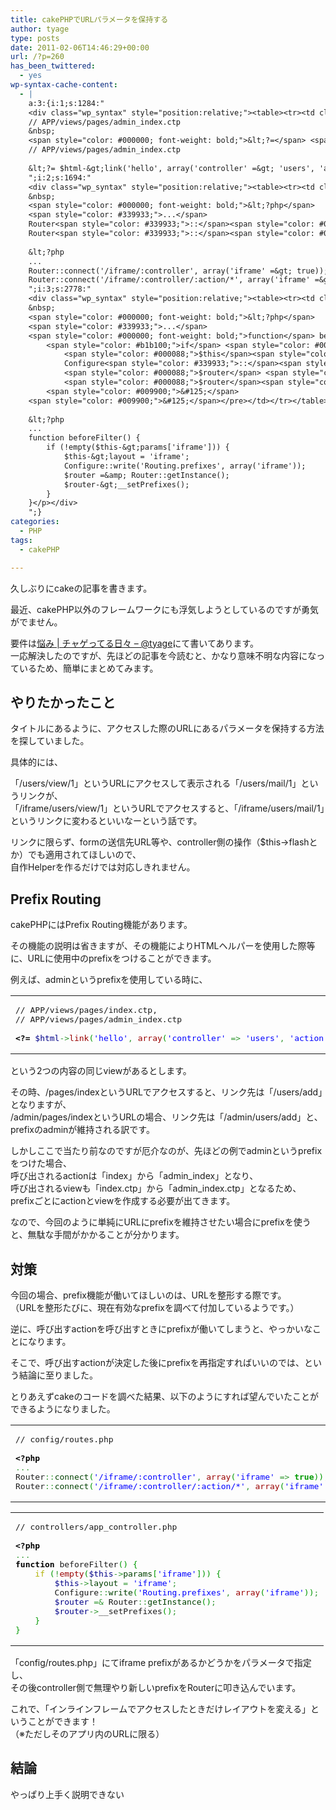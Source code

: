 ```yaml
---
title: cakePHPでURLパラメータを保持する
author: tyage
type: posts
date: 2011-02-06T14:46:29+00:00
url: /?p=260
has_been_twittered:
  - yes
wp-syntax-cache-content:
  - |
    a:3:{i:1;s:1284:"
    <div class="wp_syntax" style="position:relative;"><table><tr><td class="code"><pre class="php" style="font-family:monospace;">// APP/views/pages/index.ctp,
    // APP/views/pages/admin_index.ctp
    &nbsp;
    <span style="color: #000000; font-weight: bold;">&lt;?=</span> <span style="color: #000088;">$html</span><span style="color: #339933;">-&gt;</span><span style="color: #990000;">link</span><span style="color: #009900;">&#40;</span><span style="color: #0000ff;">'hello'</span><span style="color: #339933;">,</span> <span style="color: #990000;">array</span><span style="color: #009900;">&#40;</span><span style="color: #0000ff;">'controller'</span> <span style="color: #339933;">=&gt;</span> <span style="color: #0000ff;">'users'</span><span style="color: #339933;">,</span> <span style="color: #0000ff;">'action'</span> <span style="color: #339933;">=&gt;</span> <span style="color: #0000ff;">'add'</span><span style="color: #009900;">&#41;</span><span style="color: #009900;">&#41;</span> <span style="color: #000000; font-weight: bold;">?&gt;</span></pre></td></tr></table><p class="theCode" style="display:none;">// APP/views/pages/index.ctp,
    // APP/views/pages/admin_index.ctp
    
    &lt;?= $html-&gt;link('hello', array('controller' =&gt; 'users', 'action' =&gt; 'add')) ?&gt;</p></div>
    ";i:2;s:1694:"
    <div class="wp_syntax" style="position:relative;"><table><tr><td class="code"><pre class="php" style="font-family:monospace;">// config/routes.php
    &nbsp;
    <span style="color: #000000; font-weight: bold;">&lt;?php</span>
    <span style="color: #339933;">...</span>
    Router<span style="color: #339933;">::</span><span style="color: #004000;">connect</span><span style="color: #009900;">&#40;</span><span style="color: #0000ff;">'/iframe/:controller'</span><span style="color: #339933;">,</span> <span style="color: #990000;">array</span><span style="color: #009900;">&#40;</span><span style="color: #0000ff;">'iframe'</span> <span style="color: #339933;">=&gt;</span> <span style="color: #009900; font-weight: bold;">true</span><span style="color: #009900;">&#41;</span><span style="color: #009900;">&#41;</span><span style="color: #339933;">;</span>
    Router<span style="color: #339933;">::</span><span style="color: #004000;">connect</span><span style="color: #009900;">&#40;</span><span style="color: #0000ff;">'/iframe/:controller/:action/*'</span><span style="color: #339933;">,</span> <span style="color: #990000;">array</span><span style="color: #009900;">&#40;</span><span style="color: #0000ff;">'iframe'</span> <span style="color: #339933;">=&gt;</span> <span style="color: #009900; font-weight: bold;">true</span><span style="color: #009900;">&#41;</span><span style="color: #009900;">&#41;</span><span style="color: #339933;">;</span></pre></td></tr></table><p class="theCode" style="display:none;">// config/routes.php
    
    &lt;?php
    ...
    Router::connect('/iframe/:controller', array('iframe' =&gt; true));
    Router::connect('/iframe/:controller/:action/*', array('iframe' =&gt; true));</p></div>
    ";i:3;s:2778:"
    <div class="wp_syntax" style="position:relative;"><table><tr><td class="code"><pre class="php" style="font-family:monospace;">// controllers/app_controller.php
    &nbsp;
    <span style="color: #000000; font-weight: bold;">&lt;?php</span>
    <span style="color: #339933;">...</span>
    <span style="color: #000000; font-weight: bold;">function</span> beforeFilter<span style="color: #009900;">&#40;</span><span style="color: #009900;">&#41;</span> <span style="color: #009900;">&#123;</span>
    	<span style="color: #b1b100;">if</span> <span style="color: #009900;">&#40;</span><span style="color: #339933;">!</span><span style="color: #990000;">empty</span><span style="color: #009900;">&#40;</span><span style="color: #000088;">$this</span><span style="color: #339933;">-&gt;</span><span style="color: #004000;">params</span><span style="color: #009900;">&#91;</span><span style="color: #0000ff;">'iframe'</span><span style="color: #009900;">&#93;</span><span style="color: #009900;">&#41;</span><span style="color: #009900;">&#41;</span> <span style="color: #009900;">&#123;</span>
    		<span style="color: #000088;">$this</span><span style="color: #339933;">-&gt;</span><span style="color: #004000;">layout</span> <span style="color: #339933;">=</span> <span style="color: #0000ff;">'iframe'</span><span style="color: #339933;">;</span>
    		Configure<span style="color: #339933;">::</span><span style="color: #004000;">write</span><span style="color: #009900;">&#40;</span><span style="color: #0000ff;">'Routing.prefixes'</span><span style="color: #339933;">,</span> <span style="color: #990000;">array</span><span style="color: #009900;">&#40;</span><span style="color: #0000ff;">'iframe'</span><span style="color: #009900;">&#41;</span><span style="color: #009900;">&#41;</span><span style="color: #339933;">;</span>
    		<span style="color: #000088;">$router</span> <span style="color: #339933;">=&amp;</span> Router<span style="color: #339933;">::</span><span style="color: #004000;">getInstance</span><span style="color: #009900;">&#40;</span><span style="color: #009900;">&#41;</span><span style="color: #339933;">;</span>
    		<span style="color: #000088;">$router</span><span style="color: #339933;">-&gt;</span>__setPrefixes<span style="color: #009900;">&#40;</span><span style="color: #009900;">&#41;</span><span style="color: #339933;">;</span>
    	<span style="color: #009900;">&#125;</span>
    <span style="color: #009900;">&#125;</span></pre></td></tr></table><p class="theCode" style="display:none;">// controllers/app_controller.php
    
    &lt;?php
    ...
    function beforeFilter() {
    	if (!empty($this-&gt;params['iframe'])) {
    		$this-&gt;layout = 'iframe';
    		Configure::write('Routing.prefixes', array('iframe'));
    		$router =&amp; Router::getInstance();
    		$router-&gt;__setPrefixes();
    	}
    }</p></div>
    ";}
categories:
  - PHP
tags:
  - cakePHP

---
```

<p>久しぶりにcakeの記事を書きます。</p>
<p>最近、cakePHP以外のフレームワークにも浮気しようとしているのですが勇気がでません。</p>
<p>要件は<a href="http://tyage.sakura.ne.jp/blog/?p=61">悩み | チャゲってる日々 &#8211; @tyage</a>にて書いてあります。<br />
一応解決したのですが、先ほどの記事を今読むと、かなり意味不明な内容になっているため、簡単にまとめてみます。<br />
<!--more--></p>
<h2>やりたかったこと</h2>
<p>タイトルにあるように、アクセスした際のURLにあるパラメータを保持する方法を探していました。</p>
<p>具体的には、</p>
<p>「/users/view/1」というURLにアクセスして表示される「/users/mail/1」というリンクが、<br />
「/iframe/users/view/1」というURLでアクセスすると、「/iframe/users/mail/1」というリンクに変わるといいなーという話です。</p>
<p>リンクに限らず、formの送信先URL等や、controller側の操作（$this->flashとか）でも適用されてほしいので、<br />
自作Helperを作るだけでは対応しきれません。</p>
<h2>Prefix Routing</h2>
<p>cakePHPにはPrefix Routing機能があります。</p>
<p>その機能の説明は省きますが、その機能によりHTMLヘルパーを使用した際等に、URLに使用中のprefixをつけることができます。</p>
<p>例えば、adminというprefixを使用している時に、</p>

<div class="wp_syntax" style="position:relative;"><table><tr><td class="code"><pre class="php" style="font-family:monospace;">// APP/views/pages/index.ctp,
// APP/views/pages/admin_index.ctp
&nbsp;
<span style="color: #000000; font-weight: bold;">&lt;?=</span> <span style="color: #000088;">$html</span><span style="color: #339933;">-&gt;</span><span style="color: #990000;">link</span><span style="color: #009900;">&#40;</span><span style="color: #0000ff;">'hello'</span><span style="color: #339933;">,</span> <span style="color: #990000;">array</span><span style="color: #009900;">&#40;</span><span style="color: #0000ff;">'controller'</span> <span style="color: #339933;">=&gt;</span> <span style="color: #0000ff;">'users'</span><span style="color: #339933;">,</span> <span style="color: #0000ff;">'action'</span> <span style="color: #339933;">=&gt;</span> <span style="color: #0000ff;">'add'</span><span style="color: #009900;">&#41;</span><span style="color: #009900;">&#41;</span> <span style="color: #000000; font-weight: bold;">?&gt;</span></pre></td></tr></table></div>

<p>という2つの内容の同じviewがあるとします。</p>
<p>その時、/pages/indexというURLでアクセスすると、リンク先は「/users/add」となりますが、<br />
/admin/pages/indexというURLの場合、リンク先は「/admin/users/add」と、prefixのadminが維持される訳です。</p>
<p>しかしここで当たり前なのですが厄介なのが、先ほどの例でadminというprefixをつけた場合、<br />
呼び出されるactionは「index」から「admin_index」となり、<br />
呼び出されるviewも「index.ctp」から「admin_index.ctp」となるため、<br />
prefixごとにactionとviewを作成する必要が出てきます。</p>
<p>なので、今回のように単純にURLにprefixを維持させたい場合にprefixを使うと、無駄な手間がかかることが分かります。</p>
<h2>対策</h2>
<p>今回の場合、prefix機能が働いてほしいのは、URLを整形する際です。<br />
（URLを整形たびに、現在有効なprefixを調べて付加しているようです。）</p>
<p>逆に、呼び出すactionを呼び出すときにprefixが働いてしまうと、やっかいなことになります。</p>
<p>そこで、呼び出すactionが決定した後にprefixを再指定すればいいのでは、という結論に至りました。</p>
<p>とりあえずcakeのコードを調べた結果、以下のようにすれば望んでいたことができるようになりました。</p>

<div class="wp_syntax" style="position:relative;"><table><tr><td class="code"><pre class="php" style="font-family:monospace;">// config/routes.php
&nbsp;
<span style="color: #000000; font-weight: bold;">&lt;?php</span>
<span style="color: #339933;">...</span>
Router<span style="color: #339933;">::</span><span style="color: #004000;">connect</span><span style="color: #009900;">&#40;</span><span style="color: #0000ff;">'/iframe/:controller'</span><span style="color: #339933;">,</span> <span style="color: #990000;">array</span><span style="color: #009900;">&#40;</span><span style="color: #0000ff;">'iframe'</span> <span style="color: #339933;">=&gt;</span> <span style="color: #009900; font-weight: bold;">true</span><span style="color: #009900;">&#41;</span><span style="color: #009900;">&#41;</span><span style="color: #339933;">;</span>
Router<span style="color: #339933;">::</span><span style="color: #004000;">connect</span><span style="color: #009900;">&#40;</span><span style="color: #0000ff;">'/iframe/:controller/:action/*'</span><span style="color: #339933;">,</span> <span style="color: #990000;">array</span><span style="color: #009900;">&#40;</span><span style="color: #0000ff;">'iframe'</span> <span style="color: #339933;">=&gt;</span> <span style="color: #009900; font-weight: bold;">true</span><span style="color: #009900;">&#41;</span><span style="color: #009900;">&#41;</span><span style="color: #339933;">;</span></pre></td></tr></table></div>


<div class="wp_syntax" style="position:relative;"><table><tr><td class="code"><pre class="php" style="font-family:monospace;">// controllers/app_controller.php
&nbsp;
<span style="color: #000000; font-weight: bold;">&lt;?php</span>
<span style="color: #339933;">...</span>
<span style="color: #000000; font-weight: bold;">function</span> beforeFilter<span style="color: #009900;">&#40;</span><span style="color: #009900;">&#41;</span> <span style="color: #009900;">&#123;</span>
	<span style="color: #b1b100;">if</span> <span style="color: #009900;">&#40;</span><span style="color: #339933;">!</span><span style="color: #990000;">empty</span><span style="color: #009900;">&#40;</span><span style="color: #000088;">$this</span><span style="color: #339933;">-&gt;</span><span style="color: #004000;">params</span><span style="color: #009900;">&#91;</span><span style="color: #0000ff;">'iframe'</span><span style="color: #009900;">&#93;</span><span style="color: #009900;">&#41;</span><span style="color: #009900;">&#41;</span> <span style="color: #009900;">&#123;</span>
		<span style="color: #000088;">$this</span><span style="color: #339933;">-&gt;</span><span style="color: #004000;">layout</span> <span style="color: #339933;">=</span> <span style="color: #0000ff;">'iframe'</span><span style="color: #339933;">;</span>
		Configure<span style="color: #339933;">::</span><span style="color: #004000;">write</span><span style="color: #009900;">&#40;</span><span style="color: #0000ff;">'Routing.prefixes'</span><span style="color: #339933;">,</span> <span style="color: #990000;">array</span><span style="color: #009900;">&#40;</span><span style="color: #0000ff;">'iframe'</span><span style="color: #009900;">&#41;</span><span style="color: #009900;">&#41;</span><span style="color: #339933;">;</span>
		<span style="color: #000088;">$router</span> <span style="color: #339933;">=&amp;</span> Router<span style="color: #339933;">::</span><span style="color: #004000;">getInstance</span><span style="color: #009900;">&#40;</span><span style="color: #009900;">&#41;</span><span style="color: #339933;">;</span>
		<span style="color: #000088;">$router</span><span style="color: #339933;">-&gt;</span>__setPrefixes<span style="color: #009900;">&#40;</span><span style="color: #009900;">&#41;</span><span style="color: #339933;">;</span>
	<span style="color: #009900;">&#125;</span>
<span style="color: #009900;">&#125;</span></pre></td></tr></table></div>

<p>「config/routes.php」にてiframe prefixがあるかどうかをパラメータで指定し、<br />
その後controller側で無理やり新しいprefixをRouterに叩き込んでいます。</p>
<p>これで、「インラインフレームでアクセスしたときだけレイアウトを変える」ということができます！<br />
（※ただしそのアプリ内のURLに限る）</p>
<h2>結論</h2>
<p>やっぱり上手く説明できない</p>
